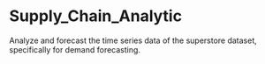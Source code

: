 # Supply_Chain_Analytic
Analyze and forecast the time series data of the superstore dataset, specifically for demand forecasting.
